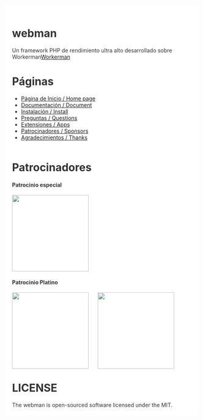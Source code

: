 <div style="padding:18px;max-width: 1024px;margin:0 auto;background-color:#fff;color:#333">
<h1>webman</h1>

Un framework PHP de rendimiento ultra alto desarrollado sobre Workerman<a href="https://www.workerman.net" target="__blank">Workerman</a>

<h1>Páginas</h1>

<ul>
  <li>
    <a href="https://www.workerman.net/webman" target="__blank">Página de Inicio / Home page</a>
  </li>
  <li>
    <a href="https://webman.workerman.net" target="__blank">Documentación / Document</a>
  </li>
  <li>
    <a href="https://www.workerman.net/doc/webman/install.html" target="__blank">Instalación / Install</a>
  </li>
  <li>
    <a href="https://www.workerman.net/questions" target="__blank">Preguntas / Questions</a>
  </li>
  <li>
    <a href="https://www.workerman.net/apps" target="__blank">Extensiones / Apps</a>
  </li>
  <li>
    <a href="https://www.workerman.net/sponsor" target="__blank">Patrocinadores / Sponsors</a>
  </li>
  <li>
    <a href="https://www.workerman.net/doc/webman/thanks.html" target="__blank">Agradecimientos / Thanks</a>
  </li>
</ul>

<div style="float:left;padding-bottom:30px;">

  <h1>Patrocinadores</h1>

  <h4>Patrocinio especial</h4>
  <a href="https://www.crmeb.com/?form=workerman" target="__blank">
    <img src="https://www.workerman.net/img/sponsors/6429/20230719111500.svg" width="200">
  </a>

  <h4>Patrocinio Platino</h4>
  <a href="https://www.fadetask.com/?from=workerman" target="__blank"><img src="https://www.workerman.net/img/sponsors/1/20230719084316.png" width="200"></a>
  <a href="https://www.yilianyun.net/?from=workerman" target="__blank" style="margin-left:20px;"><img src="https://www.workerman.net/img/sponsors/6218/20230720114049.png" width="200"></a>


</div>


<div style="clear: both">
<h1>LICENSE</h1>
The webman is open-sourced software licensed under the MIT.
</div>

</div>


